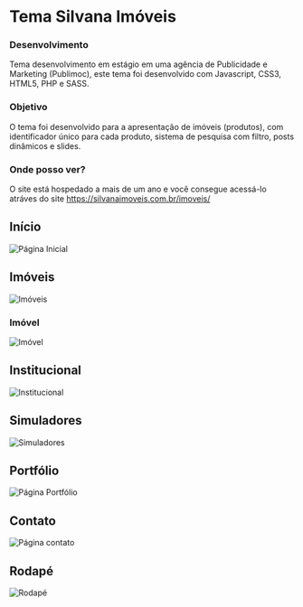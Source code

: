 # Tema Silvana Imóveis

### Desenvolvimento
Tema desenvolvimento em estágio em uma agência de Publicidade e Marketing (Publimoc), este tema foi desenvolvido com Javascript, CSS3, HTML5, PHP e SASS.

### Objetivo
O tema foi desenvolvido para a apresentação de imóveis (produtos), com identificador único para cada produto, sistema de pesquisa com filtro, posts dinâmicos e slides.

### Onde posso ver?
O site está hospedado a mais de um ano e você consegue acessá-lo atráves do site https://silvanaimoveis.com.br/imoveis/

## Início
<img src="https://imgur.com/NmP84W7.png" alt="Página Inicial">

## Imóveis
<img src="https://imgur.com/JjZqTgP.png" alt="Imóveis">

### Imóvel
<img src="https://imgur.com/dhsdKXx.png" alt="Imóvel">

## Institucional
<img src="https://imgur.com/46UxJoV.png" alt="Institucional">

## Simuladores
<img src="https://imgur.com/C3y9Lnp.png" alt="Simuladores">

## Portfólio
<img src="https://imgur.com/ec2FFak.png" alt="Página Portfólio">

## Contato
<img src="https://imgur.com/zbZ8sLh.png" alt="Página contato">

## Rodapé
<img src="https://imgur.com/0uZvMDA.png" alt="Rodapé">
